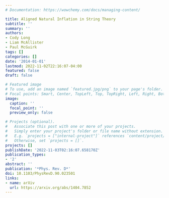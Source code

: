 ```yaml
---
# Documentation: https://wowchemy.com/docs/managing-content/

title: Aligned Natural Inflation in String Theory
subtitle: ''
summary: ''
authors:
- Cody Long
- Liam McAllister
- Paul McGuirk
tags: []
categories: []
date: '2014-01-01'
lastmod: 2022-11-02T22:16:07-04:00
featured: false
draft: false

# Featured image
# To use, add an image named `featured.jpg/png` to your page's folder.
# Focal points: Smart, Center, TopLeft, Top, TopRight, Left, Right, BottomLeft, Bottom, BottomRight.
image:
  caption: ''
  focal_point: ''
  preview_only: false

# Projects (optional).
#   Associate this post with one or more of your projects.
#   Simply enter your project's folder or file name without extension.
#   E.g. `projects = ["internal-project"]` references `content/project/deep-learning/index.md`.
#   Otherwise, set `projects = []`.
projects: []
publishDate: '2022-11-03T02:16:07.658170Z'
publication_types:
- '2'
abstract: ''
publication: '*Phys. Rev. D*'
doi: 10.1103/PhysRevD.90.023501
links:
- name: arXiv
  url: https://arxiv.org/abs/1404.7852
---
```

